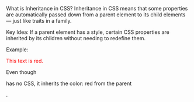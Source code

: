 What is Inheritance in CSS?
Inheritance in CSS means that some properties are automatically passed down from a parent element to its child elements — just like traits in a family.

 Key Idea:
If a parent element has a style, certain CSS properties are inherited by its children without needing to redefine them.

 Example:

<div style="color: red;">
  <p>This text is red.</p>
</div>
Even though <p> has no CSS, it inherits the color: red from the parent <div>.

